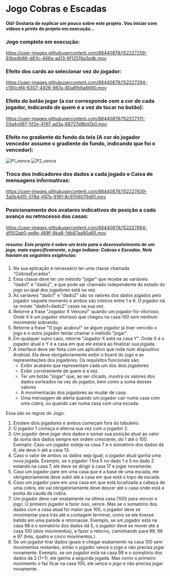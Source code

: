 # Jogo Cobras e Escadas

#### Olá! Gostaria de explicar um pouco sobre este projeto. Vou iniciar com vídeos e prints do projeto em execução...


### Jogo completo em execução:
https://user-images.githubusercontent.com/88440878/152227259-93bedb86-d83c-488a-ad13-6f12519a3edb.mov


### Efeito dos cards ao selecionar vez do jogador:
https://user-images.githubusercontent.com/88440878/152227294-c190cdf4-6307-4926-867a-80a8fb6a6690.mov


### Efeito do botão jogar (a cor corresponde com a cor de cada jogador, indicando de quem é a vez de tocar no botão):
https://user-images.githubusercontent.com/88440878/152227311-03a4c687-5f2e-4197-ad3a-88727d9bd2b0.mov


### Efeito no gradiente do fundo da tela (A cor do jogador vencedor assume o gradiente do fundo, indicando que foi o vencedor):
![P1_vence](https://user-images.githubusercontent.com/88440878/152227759-0513a9b3-521e-4a7d-a3a5-5fbe147bc4c1.png)
![P2_vence](https://user-images.githubusercontent.com/88440878/152227768-4fb72e49-56bd-45b9-901e-ba159ea20f20.png)

### Troca dos indicadores dos dados a cada jogado e Caixa de mensagens informativas:
https://user-images.githubusercontent.com/88440878/152227839-3a0b4d15-378d-497a-9181-8c9706079d91.mov


### Posicionamento dos avatares indicativos de posição a cada avanço ou retrocesso das casas:
https://user-images.githubusercontent.com/88440878/152227864-df502ab0-ee8e-468f-8ba8-1db87aa90a85.mov



##### resumo: Este projeto é sobre um teste para o desenvolvimento de um jogo, mais especificamente, o jogo indiano: Cobras e Escadas. Nele haviam as seguintes exigências:

1. Na sua aplicação é necessário ter uma classe chamada "CobrasEscadas". 
2. Essa classe deve ter um método "jogar" que recebe as variáveis "dado1" e "dado2", e que pode ser chamado independente do estado do jogo ou qual dos jogadores está na vez. 
3. As variáveis "dado1" e "dado2" são os valores dos dados jogados pelo jogador naquele momento e ambos são inteiros entre 1 e 6. O jogador irá se mover "dado1+dado2" casas na sua vez. 
4. Retorne a frase "Jogador X Venceu!" quando um jogador for vitorioso. Onde X é um jogador vitorioso que chegou na casa 100 sem nenhum movimento sobrando. 
5. Retorne a frase "O jogo acabou!" se algum jogador já tiver vencido o jogo e o outro jogador tentar chamar o método "jogar". 
6. Em qualquer outro caso, retorne "Jogador X está na casa Y". Onde X é o jogador atual e Y é a casa em que ele estará ao finalizar sua jogada. 
7. A interface deve ser feita com um aplicativo que rode num dispositivo Android. Ela deve obrigatoriamente exibir o board do jogo e as representações dos jogadores. Os requisitos funcionais são: 
    * Exibir avatares que representam cada um dos dois jogadores 
    * Exibir corretamente de quem é a vez. 
    * Ter um botão “Jogar” que, ao ser clicado, mostra os valores dos dados sorteados na vez do jogador, bem como a soma desses valores 
    * A movimentação dos jogadores ao mudar de casa. 
    * Uma mensagem de alerta quando um jogador cair numa casa com uma cobra, ou quando cair numa casa com uma escada. 

Essa são as regras do Jogo:

1. Existem dois jogadores e ambos começam fora do tabuleiro. 
2. O jogador 1 começa e alterna sua vez com o jogador 2. 
3. Um jogador deve jogar dois dados e somar sua posição atual ao valor da soma dos dados sempre em ordem crescente, do 1 até o 100. Exemplo: Caso um jogador esteja na casa 7 e o somatório dos dados dá 6, ele deve ir até a casa 13; 
4. Caso o valor de ambos os dados seja igual, o jogador atual ganha uma nova jogada. Exemplo, se o jogador 1 tira 5 no dado 1 e 5 no dado 2 estando na casa 7, ele deve se dirigir à casa 17 e jogar novamente. 
5. Caso um jogador pare em uma casa que é a base de uma escada, ele obrigatoriamente deve subir até a casa em que está o topo da escada. 
6. Caso um jogador pare em uma casa em que está localizada a cabeça de uma cobra, ele vai obrigatoriamente deve descer até o casa onde está a ponta da cauda da cobra. 
7. Um jogador deve cair exatamente na última casa (100) para vencer o jogo. O primeiro jogador a fazer isso, vence. Mas se o somatório dos dados com a casa atual for maior que 100, o jogador deve se movimentar para trás até a contagem terminar, como se ele tivesse batido em uma parede e retornasse. Exemplo, se um jogador está na casa 98 e o somatório dos dados dá 5, o jogador deve se mover até a casa 100 (dois movimentos), e fazer o retorno, caminhando para 99, 98 e 97 (três, quatro e cinco movimentos.)
8. Se um jogador tirar dados iguais e chegar exatamente na casa 100 sem movimentos restantes, então o jogador vence o jogo e não precisa jogar novamente. Exemplo, se um jogador está na casa 98 e o somatório dos dados dá 2 (1+1), ele ganha a segunda jogada. Mas como o primeiro movimento o faz ficar na casa 100, ele vence o jogo e não precisa jogar novamente. 
